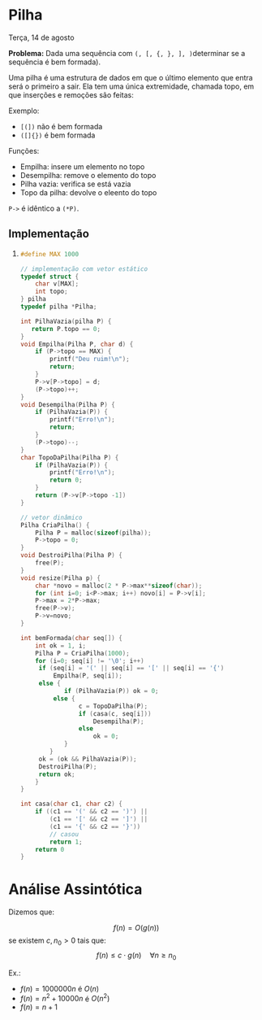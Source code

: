 # Pilha

Terça, 14 de agosto

**Problema:** Dada uma sequência com `(, [, {, }, ], )`determinar se a sequência é bem formada).

Uma pilha é uma estrutura de dados em que o último elemento que entra será o primeiro a sair. Ela tem uma única extremidade, chamada topo, em que inserções e remoções são feitas:

Exemplo:

- `[(])` não é bem formada
- `([]{})` é bem formada

Funções:

- Empilha: insere um elemento no topo
- Desempilha: remove o elemento do topo
- Pilha vazia: verifica se está vazia
- Topo da pilha: devolve o eleento do topo

 `P->` é idêntico a `(*P)`.

## Implementação

1. ```c
   #define MAX 1000

   // implementação com vetor estático
   typedef struct {
       char v[MAX];
       int topo;
   } pilha
   typedef pilha *Pilha;

   int PilhaVazia(pilha P) {
      return P.topo == 0;
   }
   void Empilha(Pilha P, char d) {
       if (P->topo == MAX) {
           printf("Deu ruim!\n");
           return;
       }
       P->v[P->topo] = d;
       (P->topo)++;
   }
   void Desempilha(Pilha P) {
       if (PilhaVazia(P)) {
           printf("Erro!\n");
           return;
       }
       (P->topo)--;
   }
   char TopoDaPilha(Pilha P) {
       if (PilhaVazia(P)) {
           printf("Erro!\n");
           return 0;
       }
       return (P->v[P->topo -1])
   }

   // vetor dinâmico
   Pilha CriaPilha() {
       Pilha P = malloc(sizeof(pilha));
       P->topo = 0;
   }
   void DestroiPilha(Pilha P) {
       free(P);
   }
   void resize(Pilha p) {
       char *novo = malloc(2 * P->max**sizeof(char));
       for (int i=0; i<P->max; i++) novo[i] = P->v[i];
       P->max = 2*P->max;
       free(P->v);
       P->v=novo;
   }
   ```

   ```C
   int bemFormada(char seq[]) {
       int ok = 1, i;
       Pilha P = CriaPilha(1000);
       for (i=0; seq[i] != '\0'; i++)
        if (seq[i] = '(' || seq[i] == '[' || seq[i] == '{')
            Empilha(P, seq[i]);
        else {
               if (PilhaVazia(P)) ok = 0;
            else {
                   c = TopoDaPilha(P);
                   if (casa(c, seq[i]))
                       Desempilha(P);
                   else
                       ok = 0;
               }
           }
        ok = (ok && PilhaVazia(P));
        DestroiPilha(P);
        return ok;
       }
   }

   int casa(char c1, char c2) {
       if ((c1 == '(' && c2 == ')') ||
           (c1 == '[' && c2 == ']') ||
           (c1 == '{' && c2 == '}'))
           // casou
           return 1;
       return 0
   }
   ```

# Análise Assintótica

Dizemos que:

$$
f(n)=O(g(n))
$$
se existem $c, n_0 > 0$ tais que:
$$
f(n) \le c\cdot g(n) \quad \forall n \ge n_0
$$

Ex.:
- $f(n) = 1000000n$ é $O(n)$
- $f(n) = n^2 + 10000n$ é $O(n^2)$
- $f(n) = n + 1$

